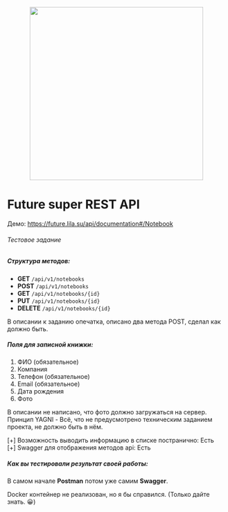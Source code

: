 <p align="center"><a href="https://laravel.com" target="_blank"><img src="https://raw.githubusercontent.com/laravel/art/master/logo-lockup/5%20SVG/2%20CMYK/1%20Full%20Color/laravel-logolockup-cmyk-red.svg" width="400"></a></p>

# Future super REST API

Демо: https://future.lila.su/api/documentation#/Notebook

###### Тестовое задание

##### Структура методов:
- **GET** `/api/v1/notebooks`
- **POST** `/api/v1/notebooks`
- **GET** `/api/v1/notebooks/{id}`
- **PUT** `/api/v1/notebooks/{id}`
- **DELETE** `/api/v1/notebooks/{id}`

В описании к заданию опечатка, описано два метода POST, сделал как должно быть.

##### Поля для записной книжки:
1. ФИО (обязательное)
2. Компания
3. Телефон (обязательное)
4. Email (обязательное)
5. Дата рождения
6. Фото

В описании не написано, что фото должно загружаться на сервер.<br>
Принцип YAGNI - Всё, что не предусмотрено техническим заданием проекта, не должно быть в нём.

[+] Возможность выводить информацию в списке постранично: Есть<br>
[+] Swagger для отображения методов api: Есть

##### Как вы тестировали результат своей работы:
В самом начале **Postman** потом уже самим **Swagger**.

Docker контейнер не реализован, но я бы справился. (Только дайте знать. 😀)
